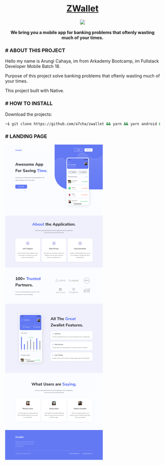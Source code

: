 <h1 align="center">
	<a href="https://e-money-zwallet.netlify.app/">
		ZWallet
	</a>
</h1>

<p align="center">
<img src="https://wakatime.com/badge/github/a7cha/zwallet.svg">
</p>

<p align="center">
 <strong>We bring you a mobile app for banking problems that oftenly wasting much of your times.</strong>
</p>


### # ABOUT THIS PROJECT
Hello my name is Arungi Cahaya, im from Arkademy Bootcamp, im Fullstack Developer Mobile Batch 18.

Purpose of this project solve banking problems that oftenly wasting much of your times.

This project built with Native.



### # HOW TO INSTALL
Download the projects: 
```bash
~$ git clone https://github.com/a7cha/zwallet && yarn && yarn android && yarn start;
```

### # LANDING PAGE
![alt text](https://github.com/a7cha/zwallet/blob/master/Landing-page.png "Logo Title Text 1")
 
